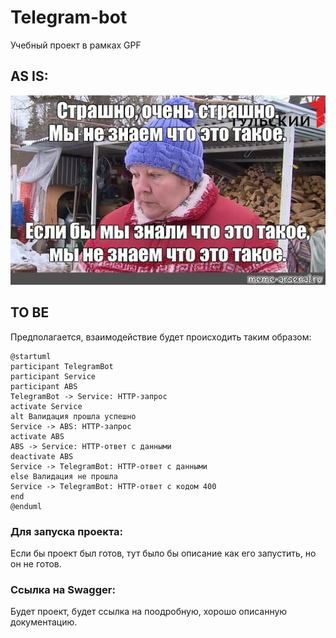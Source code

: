 Telegram-bot
========================
Учебный проект в рамках GPF

## AS IS:
![mem.jpeg](mem.jpeg)

## TO BE
Предполагается, взаимодействие будет происходить таким образом:

```plantuml
@startuml
participant TelegramBot
participant Service
participant ABS
TelegramBot -> Service: HTTP-запрос
activate Service
alt Валидация прошла успешно
Service -> ABS: HTTP-запрос
activate ABS
ABS -> Service: HTTP-ответ с данными
deactivate ABS
Service -> TelegramBot: HTTP-ответ с данными
else Валидация не прошла
Service -> TelegramBot: HTTP-ответ c кодом 400
end
@enduml
```

### Для запуска проекта:
Если бы проект был готов, тут было бы описание как его запустить, но он не готов.

### Ссылка на Swagger:
Будет проект, будет ссылка на поодробную, хорошо описанную документацию.
